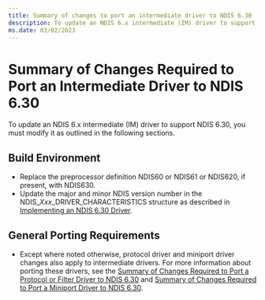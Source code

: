 ```yaml
---
title: Summary of changes to port an intermediate driver to NDIS 6.30
description: To update an NDIS 6.x intermediate (IM) driver to support NDIS 6.30, you must modify it as outlined in the following sections.
ms.date: 03/02/2023
---
```


# Summary of Changes Required to Port an Intermediate Driver to NDIS 6.30


To update an NDIS 6.x intermediate (IM) driver to support NDIS 6.30, you must modify it as outlined in the following sections.

## Build Environment


-   Replace the preprocessor definition NDIS60 or NDIS61 or NDIS620, if present, with NDIS630.
-   Update the major and minor NDIS version number in the NDIS\_*Xxx*\_DRIVER\_CHARACTERISTICS structure as described in [Implementing an NDIS 6.30 Driver](implementing-an-ndis-6-30-driver.md).

## General Porting Requirements


-   Except where noted otherwise, protocol driver and miniport driver changes also apply to intermediate drivers. For more information about porting these drivers, see the [Summary of Changes Required to Port a Protocol or Filter Driver to NDIS 6.30](summary-of-changes-required-to-port-a-protocol-or-filter-driver-to-ndis-6-30.md) and [Summary of Changes Required to Port a Miniport Driver to NDIS 6.30](summary-of-changes-required-to-port-a-miniport-driver-to-ndis-6-30.md).

 

 





